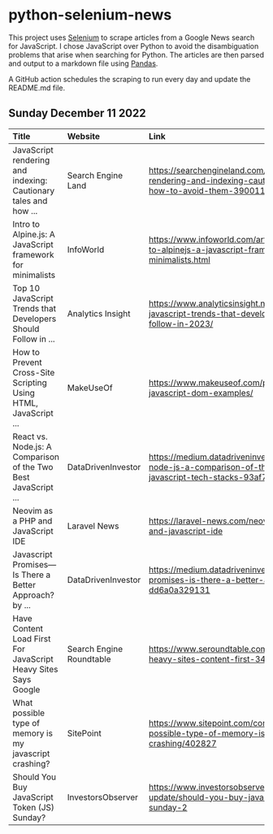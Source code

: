 # python-selenium-news

This project uses [Selenium](https://www.seleniumhq.org/) to scrape articles from a Google News search for JavaScript.
I chose JavaScript over Python to avoid the disambiguation problems that arise when searching for Python.
The articles are then parsed and output to a markdown file using [Pandas](https://pandas.pydata.org/).

A GitHub action schedules the scraping to run every day and update the README.md file.

## Sunday December 11 2022


| Title                                                           | Website                  | Link                                                                                                                    |
|:----------------------------------------------------------------|:-------------------------|:------------------------------------------------------------------------------------------------------------------------|
| JavaScript rendering and indexing: Cautionary tales and how ... | Search Engine Land       | https://searchengineland.com/javascript-rendering-and-indexing-cautionary-tales-and-how-to-avoid-them-390011            |
| Intro to Alpine.js: A JavaScript framework for minimalists      | InfoWorld                | https://www.infoworld.com/article/3682135/intro-to-alpinejs-a-javascript-framework-for-minimalists.html                 |
| Top 10 JavaScript Trends that Developers Should Follow in ...   | Analytics Insight        | https://www.analyticsinsight.net/top-10-javascript-trends-that-developers-should-follow-in-2023/                        |
| How to Prevent Cross-Site Scripting Using HTML, JavaScript ...  | MakeUseOf                | https://www.makeuseof.com/prevent-xss-html-javascript-dom-examples/                                                     |
| React vs. Node.js: A Comparison of the Two Best JavaScript ...  | DataDrivenInvestor       | https://medium.datadriveninvestor.com/react-vs-node-js-a-comparison-of-the-two-best-javascript-tech-stacks-93af755502db |
| Neovim as a PHP and JavaScript IDE                              | Laravel News             | https://laravel-news.com/neovim-as-a-php-and-javascript-ide                                                             |
| Javascript Promises— Is There a Better Approach?  by ...        | DataDrivenInvestor       | https://medium.datadriveninvestor.com/javascript-promises-is-there-a-better-approach-dd6a0a329131                       |
| Have Content Load First For JavaScript Heavy Sites Says Google  | Search Engine Roundtable | https://www.seroundtable.com/google-javascript-heavy-sites-content-first-34516.html                                     |
| What possible type of memory is my javascript crashing?         | SitePoint                | https://www.sitepoint.com/community/t/what-possible-type-of-memory-is-my-javascript-crashing/402827                     |
| Should You Buy JavaScript Token (JS) Sunday?                    | InvestorsObserver        | https://www.investorsobserver.com/news/crypto-update/should-you-buy-javascript-token-js-sunday-2                        |